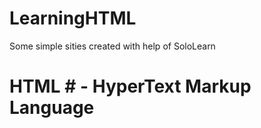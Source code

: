 # LearningHTML
Some simple sities created with help of SoloLearn
# HTML # - HyperText Markup Language
